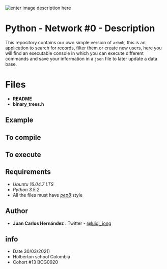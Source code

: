 ![enter image description here](https://i.imgur.com/zgC9C5M.png)
# Python - Network #0 - Description

This repository contains our own simple version of `arbnb`, this is an application to search for records, filter them or create new users, here you will find an executable console in which you can execute different commands and save your information in a `json` file to later update a data base.
 
# Files 

 - **README** 
 - **binary_trees.h**

## Example



## To compile

## To execute


## Requirements

-   _Ubuntu 16.04.7 LTS_
-   _Python 3.5.2_
-   All the files must have  _[pep8](https://github.com/treyhunner/pep8)_  style
    

## Author
 
 - **Juan Carlos Hernández** : Twitter - [@luigi_jong](https://twitter.com/luigi_jong)
 
##  info

 - Date 30/03/2021)
 - Holberton school Colombia 
 - Cohort #13 BOG0920

